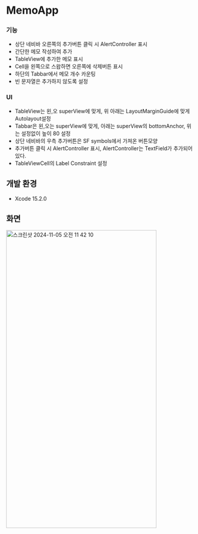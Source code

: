 # MemoApp

### 기능
- 상단 네비바 오른쪽의 추가버튼 클릭 시 AlertController 표시
- 간단한 메모 작성하여 추가
- TableView에 추가한 메모 표시
- Cell을 왼쪽으로 스왑하면 오른쪽에 삭제버튼 표시
- 하단의 Tabbar에서 메모 개수 카운팅
- 빈 문자열은 추가하지 않도록 설정


### UI
- TableView는 왼,오 superView에 맞게, 위 아래는 LayoutMarginGuide에 맞게 Autolayout설정
- Tabbar은 왼,오는 superView에 맞게, 아래는 superView의 bottomAnchor, 위는 설정없이 높이 80 설정
- 상단 네비바의 우측 추가버튼은 SF symbols에서 가져온 버튼모양
- 추가버튼 클릭 시 AlertController 표시, AlertController는 TextField가 추가되어있다.
- TableViewCell의 Label Constraint 설정


## 개발 환경
- Xcode 15.2.0

## 화면
<img width="404" height="800" alt="스크린샷 2024-11-05 오전 11 42 10" src="https://github.com/user-attachments/assets/a0a2e1fc-6a08-4efd-9c28-9f1407e02115">
